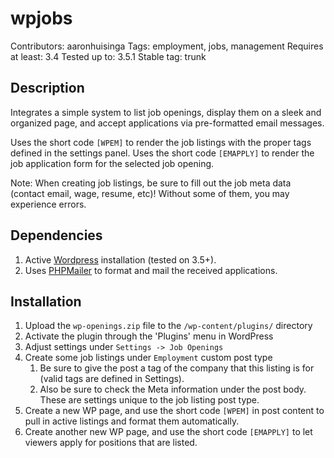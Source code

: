 wpjobs
======

Contributors: aaronhuisinga
Tags: employment, jobs, management
Requires at least: 3.4
Tested up to: 3.5.1
Stable tag: trunk

Description
-----------
Integrates a simple system to list job openings, display them on a sleek and organized page, and accept applications via pre-formatted email messages.

Uses the short code `[WPEM]` to render the job listings with the proper tags defined in the settings panel.
Uses the short code `[EMAPPLY]` to render the job application form for the selected job opening.

Note: When creating job listings, be sure to fill out the job meta data (contact email, wage, resume, etc)! Without some of them, you may experience errors.

Dependencies
------------
1. Active [Wordpress](http://wordpress.org/) installation (tested on 3.5+).
2. Uses [PHPMailer](https://github.com/PHPMailer/PHPMailer) to format and mail the received applications.

Installation
------------
1. Upload the `wp-openings.zip` file to the `/wp-content/plugins/` directory
2. Activate the plugin through the 'Plugins' menu in WordPress
3. Adjust settings under `Settings -> Job Openings`
4. Create some job listings under `Employment` custom post type
	1. Be sure to give the post a tag of the company that this listing is for (valid tags are defined in Settings).
	2. Also be sure to check the Meta information under the post body. These are settings unique to the job listing post type.
5. Create a new WP page, and use the short code `[WPEM]` in post content to pull in active listings and format them automatically.
6. Create another new WP page, and use the short code `[EMAPPLY]` to let viewers apply for positions that are listed.